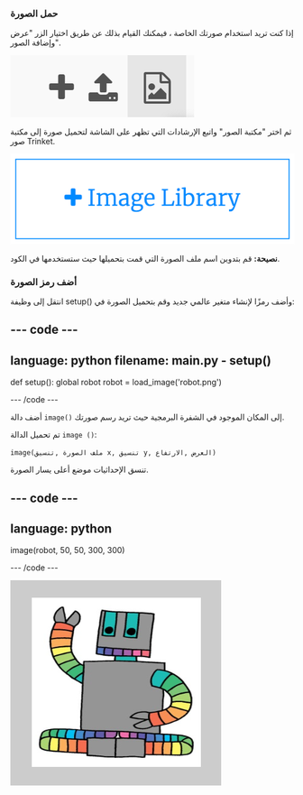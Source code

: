 ### حمل الصورة

إذا كنت تريد استخدام صورتك الخاصة ، فيمكنك القيام بذلك عن طريق اختيار الزر "عرض وإضافة الصور".

![علامة زائد ورمز تحميل ورمز صورة. يتم تمييز رمز الصورة.](images/trinket_image.png)

ثم اختر "مكتبة الصور" واتبع الإرشادات التي تظهر على الشاشة لتحميل صورة إلى مكتبة صور Trinket.

![زر به علامة الجمع وعليه عبارة "مكتبة الصور".](images/trinket_image_library.png)

**نصيحة:** قم بتدوين اسم ملف الصورة التي قمت بتحميلها حيث ستستخدمها في الكود.

### أضف رمز الصورة

انتقل إلى وظيفة setup() وأضف رمزًا لإنشاء متغير عالمي جديد وقم بتحميل الصورة في:

--- code ---
---
language: python 
filename: main.py - setup()
---

def setup(): 
  global robot 
  robot = load_image('robot.png')

--- /code ---

أضف دالة `image()` إلى المكان الموجود في الشفرة البرمجية حيث تريد رسم صورتك.

تم تحميل الدالة `image ()`:

`image(ملف الصورة ,تنسيق x, تنسيق y, العرض ,الارتفاع)`

تنسق الإحداثيات موضع أعلى يسار الصورة.

--- code ---
---
language: python
---

  image(robot, 50, 50, 300, 300)

--- /code ---

![منطقة الكود ومنطقة الإخراج مع صورة الروبوت المعروضة.](images/inserted-robot.png)

